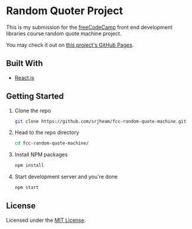 # Random Quoter Project

This is my submission for the [freeCodeCamp](freeCodeCamp.org) front end development libraries course random quote machine project.

You may check it out on [this project's GitHub Pages](https://srjheam.github.io/fcc-random-quote-machine).

## Built With

* [React.js](https://reactjs.org)

## Getting Started

1. Clone the repo

    ```bash
    git clone https://github.com/srjheam/fcc-random-quote-machine.git
    ```

2. Head to the repo directory

    ```bash
    cd fcc-random-quote-machine/
    ```

3. Install NPM packages

    ```bash
    npm install
    ```

4. Start development server and you're done

    ```bash
    npm start
    ```

## License

Licensed under the [MIT License](./LICENSE).
